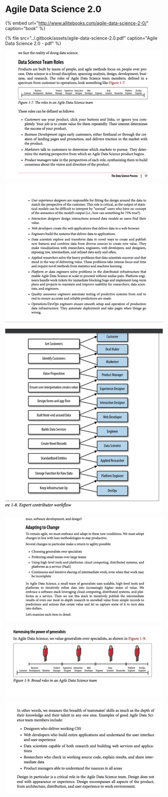 # Agile Data Science 2.0

{% embed url="http://www.allitebooks.com/agile-data-science-2-0/" caption="book" %}

{% file src="../.gitbook/assets/agile-data-science-2.0.pdf" caption="Agile Data Science 2.0  - pdf" %}

![roles](../.gitbook/assets/screen-shot-2019-03-28-at-12.35.12-pm.png)

![book](../.gitbook/assets/screen-shot-2019-03-28-at-12.35.26-pm.png)

![flow](../.gitbook/assets/screen-shot-2019-03-28-at-12.38.06-pm.png)

![](../.gitbook/assets/screen-shot-2019-03-28-at-12.40.29-pm.png)

![](../.gitbook/assets/screen-shot-2019-03-28-at-12.41.29-pm.png)

![](../.gitbook/assets/screen-shot-2019-03-28-at-12.42.06-pm.png)



